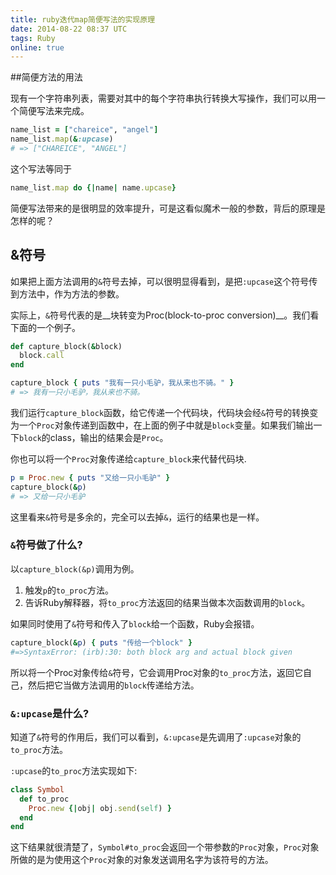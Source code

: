 ```yaml
---
title: ruby迭代map简便写法的实现原理
date: 2014-08-22 08:37 UTC
tags: Ruby
online: true
---
```

##简便方法的用法

现有一个字符串列表，需要对其中的每个字符串执行转换大写操作，我们可以用一个简便写法来完成。

```ruby
name_list = ["chareice", "angel"]
name_list.map(&:upcase)
# => ["CHAREICE", "ANGEL"]
```
这个写法等同于

```ruby
name_list.map do {|name| name.upcase}
```

简便写法带来的是很明显的效率提升，可是这看似魔术一般的参数，背后的原理是怎样的呢？

## &符号

如果把上面方法调用的`&`符号去掉，可以很明显得看到，是把`:upcase`这个符号传到方法中，作为方法的参数。

实际上，`&`符号代表的是__块转变为Proc(block-to-proc conversion)__。我们看下面的一个例子。

```ruby
def capture_block(&block)
  block.call
end

capture_block { puts "我有一只小毛驴，我从来也不骑。" }
# => 我有一只小毛驴，我从来也不骑。
```

我们运行`capture_block`函数，给它传递一个代码块，代码块会经`&`符号的转换变为一个`Proc`对象传递到函数中，在上面的例子中就是`block`变量。如果我们输出一下`block`的class，输出的结果会是`Proc`。

你也可以将一个`Proc`对象传递给`capture_block`来代替代码块.

```ruby
p = Proc.new { puts "又给一只小毛驴" }
capture_block(&p)
# => 又给一只小毛驴
```

这里看来`&`符号是多余的，完全可以去掉`&`，运行的结果也是一样。

### `&`符号做了什么?

以`capture_block(&p)`调用为例。

1. 触发`p`的`to_proc`方法。
2. 告诉Ruby解释器，将`to_proc`方法返回的结果当做本次函数调用的`block`。

如果同时使用了`&`符号和传入了`block`给一个函数，Ruby会报错。

```ruby
capture_block(&p) { puts "传给一个block" }
#=>SyntaxError: (irb):30: both block arg and actual block given
```

所以将一个Proc对象传给`&`符号，它会调用Proc对象的`to_proc`方法，返回它自己，然后把它当做方法调用的`block`传递给方法。

### `&:upcase`是什么?

知道了`&`符号的作用后，我们可以看到，`&:upcase`是先调用了`:upcase`对象的`to_proc`方法。

`:upcase`的`to_proc`方法实现如下:

```ruby
class Symbol
  def to_proc
    Proc.new {|obj| obj.send(self) }
  end
end
```

这下结果就很清楚了，`Symbol#to_proc`会返回一个带参数的`Proc`对象，`Proc`对象所做的是为使用这个`Proc`对象的对象发送调用名字为该符号的方法。
